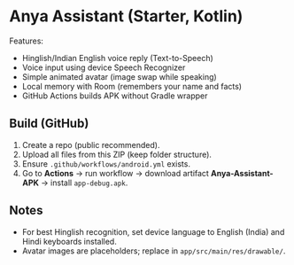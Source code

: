 # Anya Assistant (Starter, Kotlin)

Features:
- Hinglish/Indian English voice reply (Text-to-Speech)
- Voice input using device Speech Recognizer
- Simple animated avatar (image swap while speaking)
- Local memory with Room (remembers your name and facts)
- GitHub Actions builds APK without Gradle wrapper

## Build (GitHub)
1. Create a repo (public recommended).
2. Upload all files from this ZIP (keep folder structure).
3. Ensure `.github/workflows/android.yml` exists.
4. Go to **Actions** → run workflow → download artifact **Anya-Assistant-APK** → install `app-debug.apk`.

## Notes
- For best Hinglish recognition, set device language to English (India) and Hindi keyboards installed.
- Avatar images are placeholders; replace in `app/src/main/res/drawable/`.
